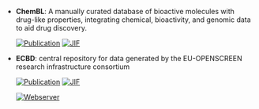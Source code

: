 



- **ChemBL**: A manually curated database of bioactive molecules with drug-like properties, integrating chemical, bioactivity, and genomic data to aid drug discovery.  

    [![Publication](https://img.shields.io/badge/Publication-Citations:3160-blue?style=for-the-badge&logo=bookstack)](https://doi.org/10.1093/nar/gkr777) 
    [![JIF](https://img.shields.io/badge/Impact_Factor-16.60-purple?style=for-the-badge&logo=academia)](https://doi.org/10.1093/nar/gkr777)



- **ECBD**: central repository for data generated by the EU-OPENSCREEN research infrastructure consortium  

    [![Publication](https://img.shields.io/badge/Publication-Citations:0-blue?style=for-the-badge&logo=bookstack)](https://doi.org/10.1093/nar/gkae904) 
    [![JIF](https://img.shields.io/badge/Impact_Factor-16.60-purple?style=for-the-badge&logo=academia)](https://doi.org/10.1093/nar/gkae904)

    [![Webserver](https://img.shields.io/badge/Webserver-online-brightgreen?style=for-the-badge&logo=cachet&logoColor=65FF8F)](https://ecbd.eu/) 

